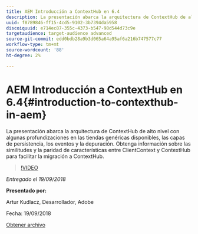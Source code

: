 ```yaml
---
title: AEM Introducción a ContextHub en 6.4
description: La presentación abarca la arquitectura de ContextHub de alto nivel con algunas profundizaciones en las tiendas genéricas disponibles, las capas de persistencia, los eventos y la depuración. Obtenga información sobre las similitudes y la paridad de características entre ClientContext y ContextHub para facilitar la migración a ContextHub.
uuid: f8789846-ff15-4cd5-9102-3b7394da5958
discoiquuid: e714ec87-355c-4373-b547-98d544d73c9e
targetaudience: target-audience advanced
source-git-commit: edd0bdb28a9b3d065a64a95af6a216b747577c77
workflow-type: tm+mt
source-wordcount: '88'
ht-degree: 2%

---
```


# AEM Introducción a ContextHub en 6.4{#introduction-to-contexthub-in-aem}

La presentación abarca la arquitectura de ContextHub de alto nivel con algunas profundizaciones en las tiendas genéricas disponibles, las capas de persistencia, los eventos y la depuración. Obtenga información sobre las similitudes y la paridad de características entre ClientContext y ContextHub para facilitar la migración a ContextHub.

>[!VIDEO](https://video.tv.adobe.com/v/23839/?quality=9)

*Entregado el 19/09/2018*

**Presentado por:**

Artur Kudlacz, Desarrollador, Adobe

Fecha: 19/09/2018

[Obtener archivo](assets/gems-session-introduction-to-contexthub-in-aem-64.pdf)

<!--
[Get back to the Overview](https://helpx.adobe.com/experience-manager/kt/eseminars/gems/aem-index.html)
-->
